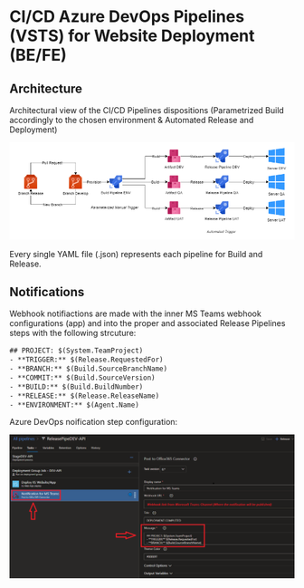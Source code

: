 # CI/CD Azure DevOps Pipelines (VSTS) for Website Deployment (BE/FE)

## Architecture

Architectural view of the CI/CD Pipelines dispositions (Parametrized Build accordingly to the chosen environment & Automated Release and Deployment)

![alt text](https://raw.githubusercontent.com/luchitrillo/azdevopspipes/master/azdevopspipes.png)

Every single YAML file (.json) represents each pipeline for Build and Release.

## Notifications

Webhook notifiactions are made with the inner MS Teams webhook configurations (app) and into the proper and associated Release Pipelines steps with the following strcuture:

```
## PROJECT: $(System.TeamProject)
- **TRIGGER:** $(Release.RequestedFor)
- **BRANCH:** $(Build.SourceBranchName)
- **COMMIT:** $(Build.SourceVersion)
- **BUILD:** $(Build.BuildNumber)
- **RELEASE:** $(Release.ReleaseName)
- **ENVIRONMENT:** $(Agent.Name)
```
Azure DevOps noification step configuration:

![alt text](https://raw.githubusercontent.com/luchitrillo/azdevopspipes/master/Notifications/azdevopspostmessage.png)
